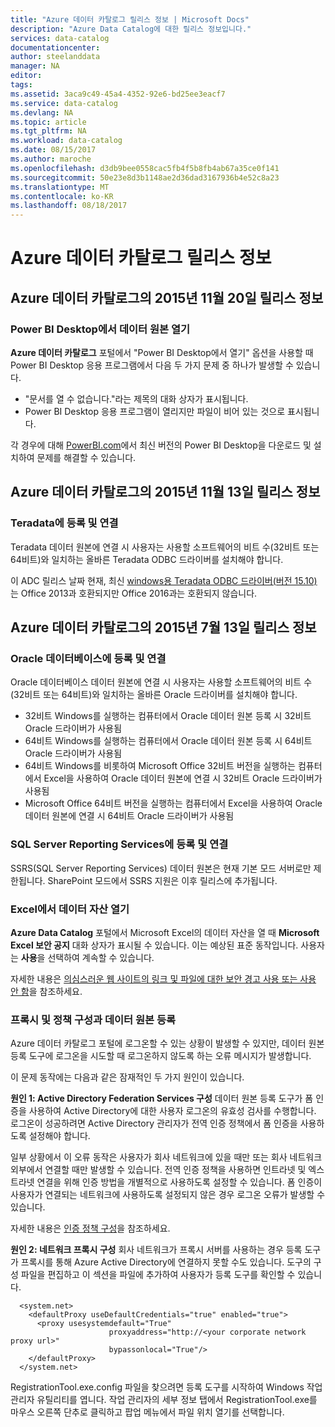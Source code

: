 ```yaml
---
title: "Azure 데이터 카탈로그 릴리스 정보 | Microsoft Docs"
description: "Azure Data Catalog에 대한 릴리스 정보입니다."
services: data-catalog
documentationcenter: 
author: steelanddata
manager: NA
editor: 
tags: 
ms.assetid: 3aca9c49-45a4-4352-92e6-bd25ee3eacf7
ms.service: data-catalog
ms.devlang: NA
ms.topic: article
ms.tgt_pltfrm: NA
ms.workload: data-catalog
ms.date: 08/15/2017
ms.author: maroche
ms.openlocfilehash: d3db9bee0558cac5fb4f5b8fb4ab67a35ce0f141
ms.sourcegitcommit: 50e23e8d3b1148ae2d36dad3167936b4e52c8a23
ms.translationtype: MT
ms.contentlocale: ko-KR
ms.lasthandoff: 08/18/2017
---
```

# <a name="azure-data-catalog-release-notes"></a>Azure 데이터 카탈로그 릴리스 정보
## <a name="notes-for-the-november-20-2015-release-of-azure-data-catalog"></a>Azure 데이터 카탈로그의 2015년 11월 20일 릴리스 정보
### <a name="opening-data-sources-in-power-bi-desktop"></a>Power BI Desktop에서 데이터 원본 열기
**Azure 데이터 카탈로그** 포털에서 "Power BI Desktop에서 열기" 옵션을 사용할 때 Power BI Desktop 응용 프로그램에서 다음 두 가지 문제 중 하나가 발생할 수 있습니다.

* "문서를 열 수 없습니다."라는 제목의 대화 상자가 표시됩니다.
* Power BI Desktop 응용 프로그램이 열리지만 파일이 비어 있는 것으로 표시됩니다.

각 경우에 대해 [PowerBI.com](https://powerbi.com)에서 최신 버전의 Power BI Desktop을 다운로드 및 설치하여 문제를 해결할 수 있습니다.

## <a name="notes-for-the-november-13-2015-release-of-azure-data-catalog"></a>Azure 데이터 카탈로그의 2015년 11월 13일 릴리스 정보
### <a name="registering-and-connecting-to-teradata"></a>Teradata에 등록 및 연결
Teradata 데이터 원본에 연결 시 사용자는 사용할 소프트웨어의 비트 수(32비트 또는 64비트)와 일치하는 올바른 Teradata ODBC 드라이버를 설치해야 합니다.

이 ADC 릴리스 날짜 현재, 최신 [windows용 Teradata ODBC 드라이버(버전 15.10)](http://downloads.teradata.com/download/connectivity/odbc-driver/windows) 는 Office 2013과 호환되지만 Office 2016과는 호환되지 않습니다.

## <a name="notes-for-the-july-13-2015-release-of-azure-data-catalog"></a>Azure 데이터 카탈로그의 2015년 7월 13일 릴리스 정보
### <a name="registering-and-connecting-to-oracle-database"></a>Oracle 데이터베이스에 등록 및 연결
Oracle 데이터베이스 데이터 원본에 연결 시 사용자는 사용할 소프트웨어의 비트 수(32비트 또는 64비트)와 일치하는 올바른 Oracle 드라이버를 설치해야 합니다.

* 32비트 Windows를 실행하는 컴퓨터에서 Oracle 데이터 원본 등록 시 32비트 Oracle 드라이버가 사용됨
* 64비트 Windows를 실행하는 컴퓨터에서 Oracle 데이터 원본 등록 시 64비트 Oracle 드라이버가 사용됨
* 64비트 Windows를 비롯하여 Microsoft Office 32비트 버전을 실행하는 컴퓨터에서 Excel을 사용하여 Oracle 데이터 원본에 연결 시 32비트 Oracle 드라이버가 사용됨
* Microsoft Office 64비트 버전을 실행하는 컴퓨터에서 Excel을 사용하여 Oracle 데이터 원본에 연결 시 64비트 Oracle 드라이버가 사용됨

### <a name="registering-and-connecting-to-sql-server-reporting-services"></a>SQL Server Reporting Services에 등록 및 연결
SSRS(SQL Server Reporting Services) 데이터 원본은 현재 기본 모드 서버로만 제한됩니다. SharePoint 모드에서 SSRS 지원은 이후 릴리스에 추가됩니다.

### <a name="opening-data-assets-in-excel"></a>Excel에서 데이터 자산 열기
**Azure Data Catalog** 포털에서 Microsoft Excel의 데이터 자산을 열 때 **Microsoft Excel 보안 공지** 대화 상자가 표시될 수 있습니다. 이는 예상된 표준 동작입니다. 사용자는 **사용**을 선택하여 계속할 수 있습니다.

자세한 내용은 [의심스러운 웹 사이트의 링크 및 파일에 대한 보안 경고 사용 또는 사용 안 함](https://support.office.com/article/Enable-or-disable-security-alerts-about-links-and-files-from-suspicious-websites-A1AC6AE9-5C4A-4EB3-B3F8-143336039BBE)을 참조하세요.

### <a name="proxy-and-policy-configuration-and-data-source-registration"></a>프록시 및 정책 구성과 데이터 원본 등록
Azure 데이터 카탈로그 포털에 로그온할 수 있는 상황이 발생할 수 있지만, 데이터 원본 등록 도구에 로그온을 시도할 때 로그온하지 않도록 하는 오류 메시지가 발생합니다.

이 문제 동작에는 다음과 같은 잠재적인 두 가지 원인이 있습니다.

**원인 1: Active Directory Federation Services 구성** 데이터 원본 등록 도구가 폼 인증을 사용하여 Active Directory에 대한 사용자 로그온의 유효성 검사를 수행합니다. 로그온이 성공하려면 Active Directory 관리자가 전역 인증 정책에서 폼 인증을 사용하도록 설정해야 합니다.

일부 상황에서 이 오류 동작은 사용자가 회사 네트워크에 있을 때만 또는 회사 네트워크 외부에서 연결할 때만 발생할 수 있습니다. 전역 인증 정책을 사용하면 인트라넷 및 엑스트라넷 연결을 위해 인증 방법을 개별적으로 사용하도록 설정할 수 있습니다. 폼 인증이 사용자가 연결되는 네트워크에 사용하도록 설정되지 않은 경우 로그온 오류가 발생할 수 있습니다.

자세한 내용은 [인증 정책 구성](https://technet.microsoft.com/library/dn486781.aspx)을 참조하세요.

**원인 2: 네트워크 프록시 구성** 회사 네트워크가 프록시 서버를 사용하는 경우 등록 도구가 프록시를 통해 Azure Active Directory에 연결하지 못할 수도 있습니다. 도구의 구성 파일을 편집하고 이 섹션을 파일에 추가하여 사용자가 등록 도구를 확인할 수 있습니다.

      <system.net>
        <defaultProxy useDefaultCredentials="true" enabled="true">
          <proxy usesystemdefault="True"
                          proxyaddress="http://<your corporate network proxy url>"
                          bypassonlocal="True"/>
        </defaultProxy>
      </system.net>


RegistrationTool.exe.config 파일을 찾으려면 등록 도구를 시작하여 Windows 작업 관리자 유틸리티를 엽니다. 작업 관리자의 세부 정보 탭에서 RegistrationTool.exe를 마우스 오른쪽 단추로 클릭하고 팝업 메뉴에서 파일 위치 열기를 선택합니다.
